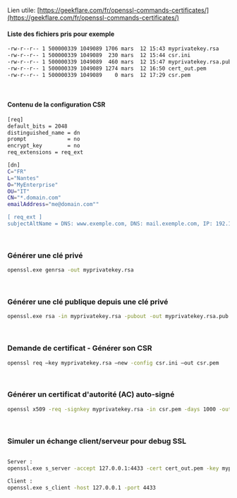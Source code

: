 
Lien utile:
[https://geekflare.com/fr/openssl-commands-certificates/](https://geekflare.com/fr/openssl-commands-certificates/)
&nbsp;

#### Liste des fichiers pris pour exemple
```bash
-rw-r--r-- 1 500000339 1049089 1706 mars  12 15:43 myprivatekey.rsa
-rw-r--r-- 1 500000339 1049089  230 mars  12 15:44 csr.ini
-rw-r--r-- 1 500000339 1049089  460 mars  12 15:47 myprivatekey.rsa.pub
-rw-r--r-- 1 500000339 1049089 1274 mars  12 16:50 cert_out.pem
-rw-r--r-- 1 500000339 1049089    0 mars  12 17:29 csr.pem
```
&nbsp;

#### Contenu de la configuration CSR
```bash
[req]
default_bits = 2048
distinguished_name = dn
prompt             = no
encrypt_key        = no
req_extensions = req_ext

[dn]
C="FR"
L="Nantes"
O="MyEnterprise"
OU="IT"
CN="*.domain.com"
emailAddress="me@domain.com""

[ req_ext ]
subjectAltName = DNS: www.exemple.com, DNS: mail.exemple.com, IP: 192.168.1.1
```
&nbsp;

### Générer une clé privé
```bash
openssl.exe genrsa -out myprivatekey.rsa
```
&nbsp;

### Générer une clé publique depuis une clé privé
```bash
openssl.exe rsa -in myprivatekey.rsa -pubout -out myprivatekey.rsa.pub
```
&nbsp;

### Demande de certificat - Générer son CSR
```bash
openssl req –key myprivatekey.rsa –new -config csr.ini –out csr.pem
```
&nbsp;

### Générer un certificat d'autorité (AC) auto-signé
```bash
openssl x509 -req -signkey myprivatekey.rsa -in csr.pem -days 1000 -out cert_out.pem
```
&nbsp;

### Simuler un échange client/serveur pour debug SSL
```bash

Server :
openssl.exe s_server -accept 127.0.0.1:4433 -cert cert_out.pem -key myprivatekey.rsa

Client :
openssl.exe s_client -host 127.0.0.1 -port 4433
```
&nbsp;






